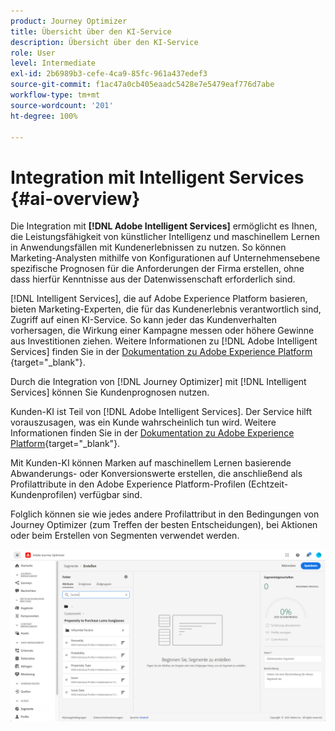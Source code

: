 ```yaml
---
product: Journey Optimizer
title: Übersicht über den KI-Service
description: Übersicht über den KI-Service
role: User
level: Intermediate
exl-id: 2b6989b3-cefe-4ca9-85fc-961a437edef3
source-git-commit: f1ac47a0cb405eaadc5428e7e5479eaf776d7abe
workflow-type: tm+mt
source-wordcount: '201'
ht-degree: 100%

---
```


# Integration mit Intelligent Services {#ai-overview}

Die Integration mit **[!DNL Adobe Intelligent Services]** ermöglicht es Ihnen, die Leistungsfähigkeit von künstlicher Intelligenz und maschinellem Lernen in Anwendungsfällen mit Kundenerlebnissen zu nutzen. So können Marketing-Analysten mithilfe von Konfigurationen auf Unternehmensebene spezifische Prognosen für die Anforderungen der Firma erstellen, ohne dass hierfür Kenntnisse aus der Datenwissenschaft erforderlich sind.

[!DNL Intelligent Services], die auf Adobe Experience Platform basieren, bieten Marketing-Experten, die für das Kundenerlebnis verantwortlich sind, Zugriff auf einen KI-Service. So kann jeder das Kundenverhalten vorhersagen, die Wirkung einer Kampagne messen oder höhere Gewinne aus Investitionen ziehen. Weitere Informationen zu [!DNL Adobe Intelligent Services] finden Sie in der [Dokumentation zu Adobe Experience Platform ](https://experienceleague.adobe.com/docs/experience-platform/intelligent-services/home.html?lang=de){target=&quot;_blank&quot;}.

Durch die Integration von [!DNL Journey Optimizer] mit [!DNL Intelligent Services] können Sie Kundenprognosen nutzen.

Kunden-KI ist Teil von [!DNL Adobe Intelligent Services]. Der Service hilft vorauszusagen, was ein Kunde wahrscheinlich tun wird. Weitere Informationen finden Sie in der [Dokumentation zu Adobe Experience Platform](https://experienceleague.adobe.com/docs/experience-platform/intelligent-services/customer-ai/overview.html?lang=de){target=&quot;_blank&quot;}.

Mit Kunden-KI können Marken auf maschinellem Lernen basierende Abwanderungs- oder Konversionswerte erstellen, die anschließend als Profilattribute in den Adobe Experience Platform-Profilen (Echtzeit-Kundenprofilen) verfügbar sind.

Folglich können sie wie jedes andere Profilattribut in den Bedingungen von Journey Optimizer (zum Treffen der besten Entscheidungen), bei Aktionen oder beim Erstellen von Segmenten verwendet werden.

![](assets/customer-ai.png)

